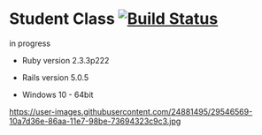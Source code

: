 # Student Class [![Build Status](https://travis-ci.org/tmoolmuang/student.svg?branch=master)](https://travis-ci.org/tmoolmuang/student)

in progress

* Ruby version 2.3.3p222

* Rails version 5.0.5

* Windows 10 - 64bit

https://user-images.githubusercontent.com/24881495/29546569-10a7d36e-86aa-11e7-98be-73694323c9c3.jpg

